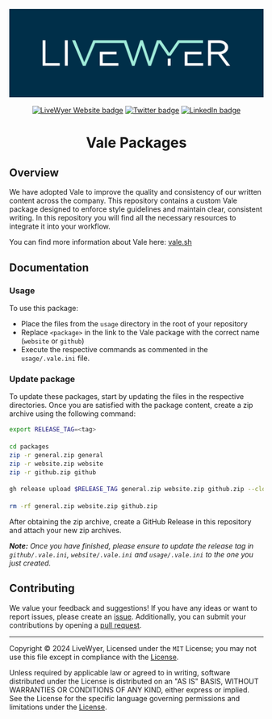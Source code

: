 <!-- markdownlint-disable MD033 MD041 -->

![LiveWyer Banner](./.github/img/github-banner.png?raw=true)

<p align="center">
    <a href="https://livewyer.io" ><img src="https://badgen.net/badge/Website/livewyer.io" alt="LiveWyer Website badge" /></a>
    <a href="https://twitter.com/LiveWyerUK"><img src="https://badgen.net/badge/twitter/@LiveWyerUK" alt="Twitter badge" /></a>
    <a href="https://www.linkedin.com/company/livewyer"><img src="https://badgen.net/badge/LinkedIn/LiveWyer" alt="LinkedIn badge" /></a>
</p>

<h1 align="center">Vale Packages</h1>

## Overview

We have adopted Vale to improve the quality and consistency of our written content across the company. This repository contains a custom Vale package designed to enforce style guidelines and maintain clear, consistent writing. In this repository you will find all the necessary resources to integrate it into your workflow.

You can find more information about Vale here: [vale.sh](https://vale.sh/docs)

## Documentation

### Usage

To use this package:

* Place the files from the `usage` directory in the root of your repository 
* Replace `<package>` in the link to the Vale package with the correct name (`website` or `github`)
* Execute the respective commands as commented in the `usage/.vale.ini` file.

### Update package

To update these packages, start by updating the files in the respective directories. Once you are satisfied with the package content, create a zip archive using the following command:

```bash
export RELEASE_TAG=<tag>

cd packages
zip -r general.zip general
zip -r website.zip website
zip -r github.zip github

gh release upload $RELEASE_TAG general.zip website.zip github.zip --clobber

rm -rf general.zip website.zip github.zip
```

After obtaining the zip archive, create a GitHub Release in this repository and attach your new zip archives.

***Note:** Once you have finished, please ensure to update the release tag in `github/.vale.ini`, `website/.vale.ini` and `usage/.vale.ini` to the one you just created.*

## Contributing

We value your feedback and suggestions!
If you have any ideas or want to report issues, please create an [issue](https://github.com/livewyer-ops/\\repo_name\\/issues/new/choose).
Additionally, you can submit your contributions by opening a [pull request](https://github.com/livewyer-ops/\\repo_name\\/pulls).

---

Copyright © 2024 LiveWyer, Licensed under the `MIT` License; you may not use this file except in compliance with the [License](LICENSE).

Unless required by applicable law or agreed to in writing, software distributed under the License is distributed on an "AS IS" BASIS,
WITHOUT WARRANTIES OR CONDITIONS OF ANY KIND, either express or implied.
See the License for the specific language governing permissions and limitations under the [License](LICENSE).